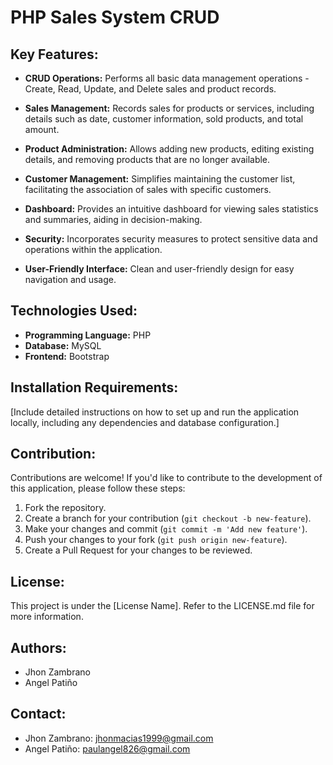 # PHP Sales System CRUD

## Key Features:

- **CRUD Operations:** Performs all basic data management operations - Create, Read, Update, and Delete sales and product records.

- **Sales Management:** Records sales for products or services, including details such as date, customer information, sold products, and total amount.

- **Product Administration:** Allows adding new products, editing existing details, and removing products that are no longer available.

- **Customer Management:** Simplifies maintaining the customer list, facilitating the association of sales with specific customers.

- **Dashboard:** Provides an intuitive dashboard for viewing sales statistics and summaries, aiding in decision-making.

- **Security:** Incorporates security measures to protect sensitive data and operations within the application.

- **User-Friendly Interface:** Clean and user-friendly design for easy navigation and usage.

## Technologies Used:

- **Programming Language:** PHP
- **Database:** MySQL
- **Frontend:** Bootstrap

## Installation Requirements:

[Include detailed instructions on how to set up and run the application locally, including any dependencies and database configuration.]

## Contribution:

Contributions are welcome! If you'd like to contribute to the development of this application, please follow these steps:

1. Fork the repository.
2. Create a branch for your contribution (`git checkout -b new-feature`).
3. Make your changes and commit (`git commit -m 'Add new feature'`).
4. Push your changes to your fork (`git push origin new-feature`).
5. Create a Pull Request for your changes to be reviewed.

## License:

This project is under the [License Name]. Refer to the LICENSE.md file for more information.

## Authors:

- Jhon Zambrano
- Angel Patiño

## Contact:

- Jhon Zambrano: jhonmacias1999@gmail.com
- Angel Patiño: paulangel826@gmail.com
